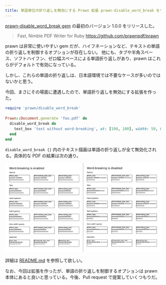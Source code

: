 ```yaml
---
title: 単語単位の折り返しを無効にする Prawn 拡張 prawn-disable_word_break をリリースした
---
```


[prawn-disable_word_break gem](https://github.com/hidakatsuya/prawn-disable_word_break) の最初のバージョン 1.0.0 をリリースした。

> Fast, Nimble PDF Writer for Ruby
> https://github.com/prawnpdf/prawn

prawn は非常に使いやすい gem だが、ハイフネーションなど、テキストの単語の折り返しを制御するオプションが存在しない。
他にも、タブや半角スペース、ソフトハイフン、ゼロ幅スペースによる単語折り返しがあり、prawn はこれらがデフォルトで有効になっている。

しかし、これらの単語の折り返しは、日本語環境では不要なケースが多いのではないかと思う。

今回、まさにその場面に遭遇したので、単語折り返しを無効にする拡張を作った。

```ruby
require 'prawn/disable_word_break'

Prawn::Document.generate 'foo.pdf' do
  disable_word_break do
    text_box 'text without word-breaking', at: [100, 100], width: 50, height: 50
  end
end
```

`disable_word_break {}` 内のテキスト描画は単語の折り返しが全て無効化される。具体的な PDF の結果は次の通り。

![](https://raw.githubusercontent.com/hidakatsuya/prawn-disable_word_break/master/doc/comparison-of-word-breaking.png)

詳細は [README.md](https://github.com/hidakatsuya/prawn-disable_word_break/blob/master/README.md) を参照して欲しい。

なお、今回は拡張を作ったが、単語の折り返しを制御するオプションは prawn 本体にあると良いと思っている。今後、Pull request で提案していくつもりだ。
